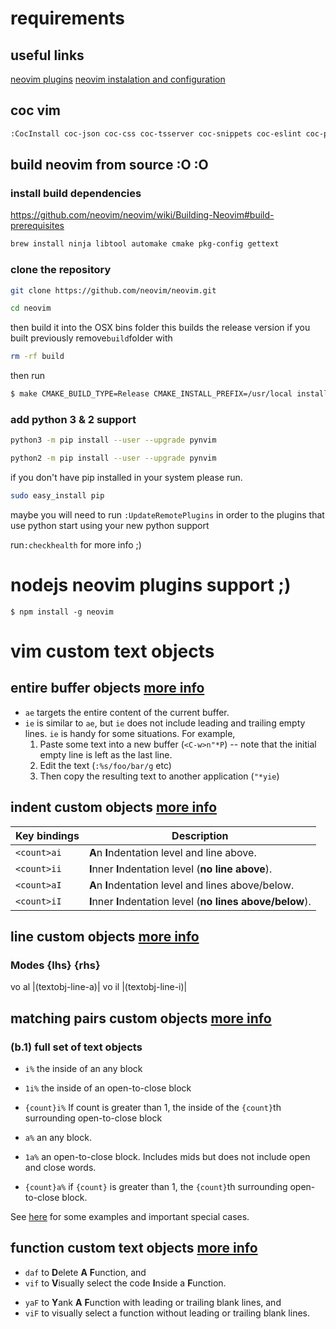 # requirements

## useful links

[neovim plugins](https://stsewd.dev/es/posts/neovim-plugins)
[neovim instalation and configuration](https://stsewd.dev/es/posts/neovim-installation-configuration)

## coc vim

```sh
:CocInstall coc-json coc-css coc-tsserver coc-snippets coc-eslint coc-prettier 
```

## build neovim from source :O :O

### install build dependencies

https://github.com/neovim/neovim/wiki/Building-Neovim#build-prerequisites

```sh
brew install ninja libtool automake cmake pkg-config gettext
```

### clone the repository

```sh
git clone https://github.com/neovim/neovim.git
```

```sh
cd neovim
```

then build it into the OSX bins folder this builds the release version if you built previously remove`build`folder with

```sh
rm -rf build
```

then run

```sh
$ make CMAKE_BUILD_TYPE=Release CMAKE_INSTALL_PREFIX=/usr/local install
```
### add python 3 & 2 support 
```sh
python3 -m pip install --user --upgrade pynvim
```
```sh
python2 -m pip install --user --upgrade pynvim
```
 if you don't have pip installed in your system please run.

```sh
sudo easy_install pip
```
maybe you will need to run `:UpdateRemotePlugins` in order to the plugins that use python start using your new python support

run`:checkhealth` for more info ;)

# nodejs neovim plugins support ;)

`$ npm install -g neovim`

# vim custom text objects

## entire buffer objects [more info](https://github.com/kana/vim-textobj-entire/blob/master/README.md)

- `ae` targets the entire content of the current buffer.
- `ie` is similar to `ae`, but `ie` does not include leading and trailing empty
  lines. `ie` is handy for some situations. For example,
  1. Paste some text into a new buffer (`<C-w>n"*P`)
     -- note that the initial empty line is left as the last line.
  2. Edit the text (`:%s/foo/bar/g` etc)
  3. Then copy the resulting text to another application (`"*yie`)

## indent custom objects [more info](https://github.com/kana/vim-textobj-line/blob/master/doc/textobj-line.txt)

| Key bindings | Description                                                 |
| ------------ | ----------------------------------------------------------- |
| `<count>ai`  | **A**n **I**ndentation level and line above.                |
| `<count>ii`  | **I**nner **I**ndentation level (**no line above**).        |
| `<count>aI`  | **A**n **I**ndentation level and lines above/below.         |
| `<count>iI`  | **I**nner **I**ndentation level (**no lines above/below**). |

## line custom objects [more info](https://github.com/michaeljsmith/vim-indent-object/blob/master/README.md)

### Modes {lhs} {rhs}

vo al |<Plug>(textobj-line-a)|
vo il |<Plug>(textobj-line-i)|

## matching pairs custom objects [more info](https://github.com/andymass/vim-matchup/blob/master/README.md)

### (b.1) full set of text objects

- `i%` the inside of an any block
- `1i%` the inside of an open-to-close block
- `{count}i%` If count is greater than 1, the inside of the `{count}`th
  surrounding open-to-close block

- `a%` an any block.
- `1a%` an open-to-close block. Includes mids but does not include open
  and close words.
- `{count}a%` if `{count}` is greater than 1, the `{count}`th surrounding
  open-to-close block.

See [here](#line-wise-operatortext-object-combinations)
for some examples and important special cases.

## function custom text objects [more info](https://github.com/kana/vim-textobj-function/blob/master/README.md)

- `daf` to <strong>D</strong>elete <strong>A</strong> <strong>F</strong>unction, and
- `vif` to <strong>V</strong>isually select the code <strong>I</strong>nside a <strong>F</strong>unction.

* `yaF` to <strong>Y</strong>ank <strong>A</strong> <strong>F</strong>unction with leading or trailing blank lines, and
* `viF` to visually select a function without leading or trailing blank lines.
````
